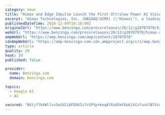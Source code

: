 ```yaml
---
category: news
title: "Himax and Edge Impulse Launch the First Ultralow Power AI Vision and Sensor Fusion Solution"
excerpt: "Himax Technologies, Inc. (NASDAQ:HIMX) (\"Himax\"), a leading supplier and fabless manufacturer of display drivers and"
publishedDateTime: 2020-12-09T10:18:00Z
originalUrl: "https://www.benzinga.com/pressreleases/20/12/g18707978/himax-and-edge-impulse-launch-the-first-ultralow-power-ai-vision-and-sensor-fusion-solution"
webUrl: "https://www.benzinga.com/pressreleases/20/12/g18707978/himax-and-edge-impulse-launch-the-first-ultralow-power-ai-vision-and-sensor-fusion-solution"
ampWebUrl: "https://amp.benzinga.com/amp/content/18707978"
cdnAmpWebUrl: "https://amp-benzinga-com.cdn.ampproject.org/c/s/amp.benzinga.com/amp/content/18707978"
type: article
quality: 29
heat: 29
published: false

provider:
  name: Benzinga.com
  domain: benzinga.com

topics:
  - Google AI
  - AI

secured: "BVtjf7kXWllvs3oSdIi0FEH5Is7cSPYp+keqAlRz6FmfXo6JtCsfunVlB7VcmM8xox8xiWxenNkZSvzJyWlsHlyr4/2FgnaBITLrdUQysva9yk/kNC03yRC4h4t8W6bRfJkCOBxsRbEnTtdj7AMzQaPiuHJE296aQKMdOywoSVIx8ZTLGrxRSPf3FkvKShbLENU4c7zxZmDNOLPTPvRelmo+pzB2ikL+IWviGwqVG5fzkqTWuYQszQq92PbBO02q+UytzYN+GECdNRZtq+Vr37azgXC0CFt3cRudldg3MJAzz/IIhNMwR7zAl0U3x6t03r7pDO4CYqtzo0PIDfwjqGfs96q9AqQV5LQkTUulVQM=;oDVn/6UQrY0m21W7ndFUzQ=="
---
```


